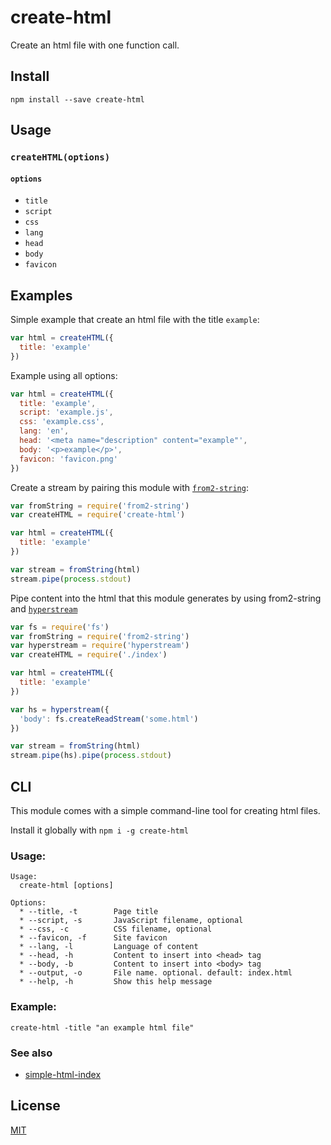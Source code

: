 # create-html

Create an html file with one function call.

## Install

```
npm install --save create-html
```

## Usage

### `createHTML(options)`

#### `options`
- `title`
- `script`
- `css`
- `lang`
- `head`
- `body`
- `favicon`

## Examples

Simple example that create an html file with the title `example`:

```js
var html = createHTML({
  title: 'example'
})
```

Example using all options:

```js
var html = createHTML({
  title: 'example',
  script: 'example.js',
  css: 'example.css',
  lang: 'en',
  head: '<meta name="description" content="example"',
  body: '<p>example</p>',
  favicon: 'favicon.png'
})
```

Create a stream by pairing this module with [`from2-string`](http://npmjs.com/from2-string):

```js
var fromString = require('from2-string')
var createHTML = require('create-html')

var html = createHTML({
  title: 'example'
})

var stream = fromString(html)
stream.pipe(process.stdout)
```

Pipe content into the html that this module generates by using from2-string and [`hyperstream`](http://npmjs.com/hyperstream)

```js
var fs = require('fs')
var fromString = require('from2-string')
var hyperstream = require('hyperstream')
var createHTML = require('./index')

var html = createHTML({
  title: 'example'
})

var hs = hyperstream({
  'body': fs.createReadStream('some.html')
})

var stream = fromString(html)
stream.pipe(hs).pipe(process.stdout)
```

## CLI

This module comes with a simple command-line tool for creating html files.

Install it globally with `npm i -g create-html`

### Usage:

```
Usage:
  create-html [options]

Options:
  * --title, -t        Page title
  * --script, -s       JavaScript filename, optional
  * --css, -c          CSS filename, optional
  * --favicon, -f      Site favicon
  * --lang, -l         Language of content
  * --head, -h         Content to insert into <head> tag
  * --body, -b         Content to insert into <body> tag
  * --output, -o       File name. optional. default: index.html
  * --help, -h         Show this help message
```

### Example:

```
create-html -title "an example html file"
```

### See also
- [simple-html-index](https://github.com/mattdesl/simple-html-index)

## License
[MIT](LICENSE.md)

